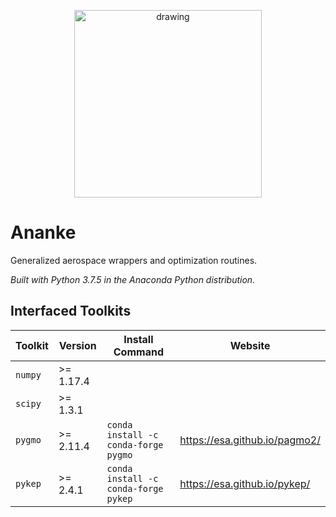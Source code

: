 <p align="center" style="text-align:center">
<img src="https://www.nasa.gov/sites/default/files/styles/full_width_feature/public/thumbnails/image/hubble_emitting.jpg" alt="drawing" width="300"/>
</p>

# Ananke
Generalized aerospace wrappers and optimization routines.

_Built with Python 3.7.5 in the Anaconda Python distribution._

## Interfaced Toolkits
| Toolkit | Version | Install Command | Website |
| - | - | - | - |
| `numpy` | >= 1.17.4 | | |
| `scipy` | >= 1.3.1 | | |
| `pygmo` | >= 2.11.4 | `conda install -c conda-forge pygmo` | https://esa.github.io/pagmo2/ |
| `pykep` | >= 2.4.1 | `conda install -c conda-forge pykep` | https://esa.github.io/pykep/ |

